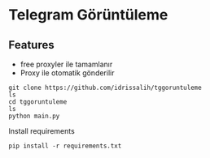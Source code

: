 # Telegram Görüntüleme 

## Features
- free proxyler ile tamamlanır
- Proxy ile otomatik gönderilir
```
git clone https://github.com/idrissalih/tggoruntuleme
ls
cd tggoruntuleme
ls
python main.py
```

Install requirements
```
pip install -r requirements.txt
```
